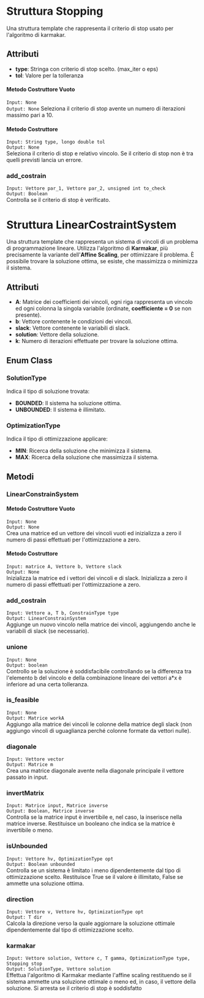 # Struttura Stopping
Una struttura template che rappresenta il criterio di stop usato per l'algoritmo di karmakar.

## Attributi
- **type**: Stringa con criterio di stop scelto. (max_iter o eps)
- **tol**: Valore per la tolleranza

#### Metodo Costruttore Vuoto
`Input: None`  
`Output: None`
Seleziona il criterio di stop avente un numero di iterazioni massimo pari a 10.

#### Metodo Costruttore
`Input: String type, longo double tol`  
`Output: None`  
Seleziona il criterio di stop e relativo vincolo. Se il criterio di stop non è tra quelli previsti lancia un errore.

### add_costrain
`Input: Vettore par_1, Vettore par_2, unsigned int to_check`  
`Output: Boolean`  
Controlla se il criterio di stop è verificato.


# Struttura LinearCostraintSystem
Una struttura template che rappresenta un sistema di vincoli di un problema di programmazione lineare.
Utilizza l'algoritmo di **Karmakar**, più precisamente la variante dell'**Affine Scaling**, per ottimizzare il problema. È possibile trovare la soluzione ottima, se esiste, che massimizza o minimizza il sistema.

## Attributi
- **A**: Matrice dei coefficienti dei vincoli, ogni riga rappresenta un vincolo ed ogni colonna la singola variabile (ordinate, **coefficiente = 0** se non presente).
- **b**: Vettore contenente le condizioni dei vincoli.
- **slack**: Vettore contenente le variabili di slack.
- **solution**: Vettore della soluzione.
- **k**: Numero di iterazioni effettuate per trovare la soluzione ottima.

## Enum Class
### SolutionType
Indica il tipo di soluzione trovata:
- **BOUNDED**: Il sistema ha soluzione ottima.
- **UNBOUNDED**: Il sistema è illimitato.

### OptimizationType
Indica il tipo di ottimizzazione applicare:
- **MIN**: Ricerca della soluzione che minimizza il sistema.
- **MAX**: Ricerca della soluzione che massimizza il sistema.



## Metodi
### LinearConstrainSystem
#### Metodo Costruttore Vuoto
`Input: None`  
`Output: None`  
Crea una matrice ed un vettore dei vincoli vuoti ed inizializza a zero il numero di passi effettuati per l'ottimizzazione a zero.

#### Metodo Costruttore
`Input: matrice A, Vettore b, Vettore slack`  
`Output: None`  
Inizializza la matrice ed i vettori dei vincoli e di slack. Inizializza a zero il numero di passi effettuati per l'ottimizzazione a zero.

### add_costrain
`Input: Vettore a, T b, ConstrainType type`  
`Output: LinearConstrainSystem`  
Aggiunge un nuovo vincolo nella matrice dei vincoli, aggiungendo anche le variabili di slack (se necessario).

### unione
`Input: None`  
`Output: boolean`  
Controllo se la soluzione è soddisfacibile controllando se la differenza tra l'elemento b del vincolo e della combinazione lineare dei vettori a\*x è inferiore ad una certa tolleranza.

### is_feasible
`Input: None`  
`Output: Matrice workA`  
Aggiungo alla matrice dei vincoli le colonne della matrice degli slack (non aggiungo vincoli di uguaglianza perché colonne formate da vettori nulle).

### diagonale
`Input: Vettore vector`  
`Output: Matrice m`  
Crea una matrice diagonale avente nella diagonale principale il vettore passato in input.

### invertMatrix
`Input: Matrice input, Matrice inverse`  
`Output: Boolean, Matrice inverse`  
Controlla se la matrice input è invertibile e, nel caso, la inserisce nella matrice inverse. Restituisce un booleano che indica se la matrice è invertibile o meno.

### isUnbounded
`Input: Vettore hv, OptimizationType opt`  
`Output: Boolean unbounded`  
Controlla se un sistema è limitato i meno dipendentemente dal tipo di ottimizzazione scelto. Restituisce True se il valore è illimitato, False se ammette una soluzione ottima.

### direction
`Input: Vettore v, Vettore hv, OptimizationType opt`  
`Output: T dir`  
Calcola la direzione verso la quale aggiornare la soluzione ottimale dipendentemente dal tipo di ottimizzazione scelto.

### karmakar
`Input: Vettore solution, Vettore c, T gamma, OptimizationType type, Stopping stop`  
`Output: SolutionType, Vettore solution`  
Effettua l'algoritmo di Karmakar mediante l'affine scaling restituendo se il sistema ammette una soluzione ottimale o meno ed, in caso, il vettore della soluzione. Si arresta se il criterio di stop è soddisfatto
